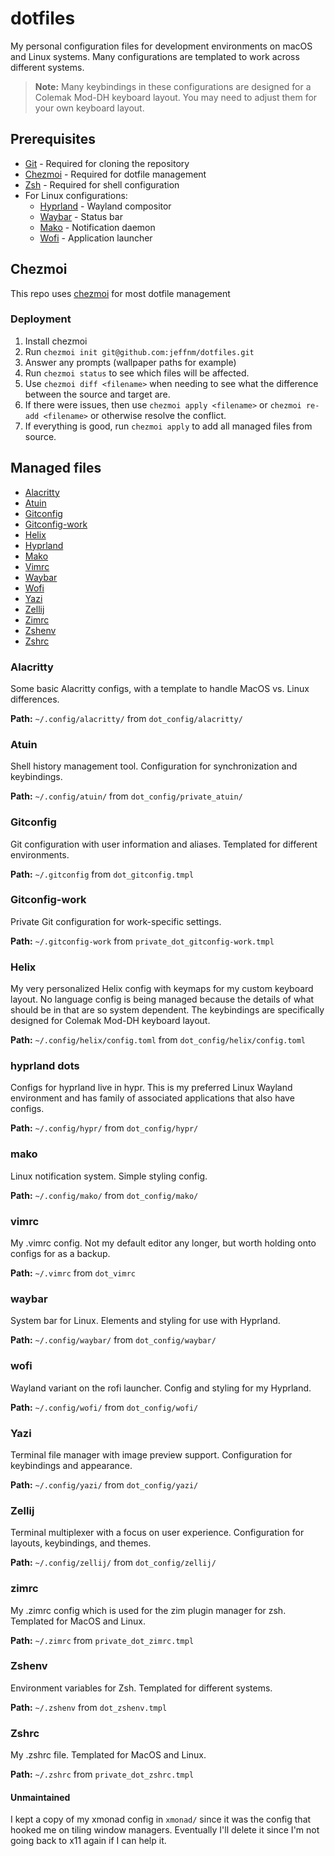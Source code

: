 # dotfiles

My personal configuration files for development environments on macOS and Linux systems. Many configurations are templated to work across different systems.

> **Note:** Many keybindings in these configurations are designed for a Colemak Mod-DH keyboard layout. You may need to adjust them for your own keyboard layout.

## Prerequisites

* [Git](https://git-scm.com/) - Required for cloning the repository
* [Chezmoi](https://www.chezmoi.io/) - Required for dotfile management
* [Zsh](https://www.zsh.org/) - Required for shell configuration
* For Linux configurations:
  * [Hyprland](https://hyprland.org/) - Wayland compositor
  * [Waybar](https://github.com/Alexays/Waybar) - Status bar
  * [Mako](https://github.com/emersion/mako) - Notification daemon
  * [Wofi](https://hg.sr.ht/~scoopta/wofi) - Application launcher

## Chezmoi

This repo uses [chezmoi](https://www.chezmoi.io/) for most dotfile management

### Deployment

1. Install chezmoi
2. Run `chezmoi init git@github.com:jeffnm/dotfiles.git`
3. Answer any prompts (wallpaper paths for example)
4. Run `chezmoi status` to see which files will be affected.
5. Use `chezmoi diff <filename>` when needing to see what the difference between the source and target are. 
6. If there were issues, then use `chezmoi apply <filename>` or `chezmoi re-add <filename>` or otherwise resolve the conflict.
7. If everything is good, run `chezmoi apply` to add all managed files from source. 

## Managed files

* [Alacritty](#alacritty)
* [Atuin](#atuin)
* [Gitconfig](#gitconfig)
* [Gitconfig-work](#gitconfig-work)
* [Helix](#helix)
* [Hyprland](#hyprland-dots)
* [Mako](#mako)
* [Vimrc](#vimrc)
* [Waybar](#waybar)
* [Wofi](#wofi)
* [Yazi](#yazi)
* [Zellij](#zellij)
* [Zimrc](#zimrc)
* [Zshenv](#zshenv)
* [Zshrc](#zshrc)

### Alacritty

Some basic Alacritty configs, with a template to handle MacOS vs. Linux differences.

**Path:** `~/.config/alacritty/` from `dot_config/alacritty/`

### Atuin

Shell history management tool. Configuration for synchronization and keybindings.

**Path:** `~/.config/atuin/` from `dot_config/private_atuin/`

### Gitconfig

Git configuration with user information and aliases. Templated for different environments.

**Path:** `~/.gitconfig` from `dot_gitconfig.tmpl`

### Gitconfig-work

Private Git configuration for work-specific settings.

**Path:** `~/.gitconfig-work` from `private_dot_gitconfig-work.tmpl`

### Helix

My very personalized Helix config with keymaps for my custom keyboard layout. No language config is being managed because the details of what should be in that are so system dependent. The keybindings are specifically designed for Colemak Mod-DH keyboard layout.

**Path:** `~/.config/helix/config.toml` from `dot_config/helix/config.toml`

### hyprland dots

Configs for hyprland live in hypr. This is my preferred Linux Wayland environment and has family of associated applications that also have configs.

**Path:** `~/.config/hypr/` from `dot_config/hypr/`

### mako

Linux notification system. Simple styling config.

**Path:** `~/.config/mako/` from `dot_config/mako/`

### vimrc

My .vimrc config. Not my default editor any longer, but worth holding onto configs for as a backup.

**Path:** `~/.vimrc` from `dot_vimrc`

### waybar

System bar for Linux. Elements and styling for use with Hyprland.

**Path:** `~/.config/waybar/` from `dot_config/waybar/`

### wofi

Wayland variant on the rofi launcher. Config and styling for my Hyprland.

**Path:** `~/.config/wofi/` from `dot_config/wofi/`

### Yazi

Terminal file manager with image preview support. Configuration for keybindings and appearance.

**Path:** `~/.config/yazi/` from `dot_config/yazi/`

### Zellij

Terminal multiplexer with a focus on user experience. Configuration for layouts, keybindings, and themes.

**Path:** `~/.config/zellij/` from `dot_config/zellij/`

### zimrc

My .zimrc config which is used for the zim plugin manager for zsh. Templated for MacOS and Linux.

**Path:** `~/.zimrc` from `private_dot_zimrc.tmpl`

### Zshenv

Environment variables for Zsh. Templated for different systems.

**Path:** `~/.zshenv` from `dot_zshenv.tmpl`

### Zshrc

My .zshrc file. Templated for MacOS and Linux.

**Path:** `~/.zshrc` from `private_dot_zshrc.tmpl`

#### Unmaintained

I kept a copy of my xmonad config in `xmonad/` since it was the config that hooked me on tiling window managers. Eventually I'll delete it since I'm not going back to x11 again if I can help it.
